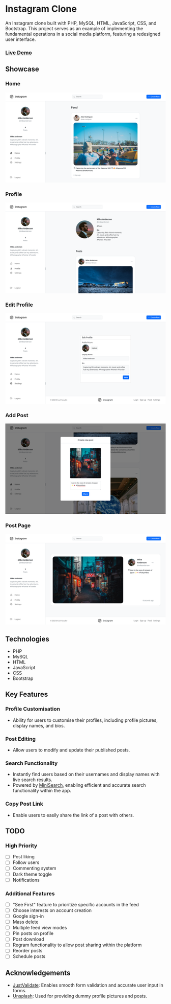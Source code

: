 # Instagram Clone

An Instagram clone built with PHP, MySQL, HTML, JavaScript, CSS, and Bootstrap. This project serves as an example of implementing the fundamental operations in a social media platform, featuring a redesigned user interface.

### [Live Demo](https://emuel-ig-clone.000webhostapp.com)

## Showcase

### Home

![home page](screenshots/home.png)

### Profile

![profile page](screenshots/profile.png)

### Edit Profile

![settings page](screenshots/settings.png)

### Add Post

![home page](screenshots/add-post.png)

### Post Page

![post page](screenshots/post.png)

## Technologies

- PHP
- MySQL
- HTML
- JavaScript
- CSS
- Bootstrap

## Key Features

### Profile Customisation

- Ability for users to customise their profiles, including profile pictures, display names, and bios.

### Post Editing

- Allow users to modify and update their published posts.

### Search Functionality

- Instantly find users based on their usernames and display names with live search results.
- Powered by [MiniSearch](https://lucaong.github.io/minisearch/), enabling efficient and accurate search functionality within the app.

### Copy Post Link

- Enable users to easily share the link of a post with others.

## TODO

### High Priority

- [ ] Post liking
- [ ] Follow users
- [ ] Commenting system
- [ ] Dark theme toggle
- [ ] Notifications

### Additional Features

- [ ] "See First" feature to prioritize specific accounts in the feed
- [ ] Choose interests on account creation
- [ ] Google sign-in
- [ ] Mass delete
- [ ] Multiple feed view modes
- [ ] Pin posts on profile
- [ ] Post download
- [ ] Regram functionality to allow post sharing within the platform
- [ ] Reorder posts
- [ ] Schedule posts

## Acknowledgements

- [JustValidate](https://just-validate.dev/): Enables smooth form validation and accurate user input in forms.
- [Unsplash](https://unsplash.com/): Used for providing dummy profile pictures and posts.

